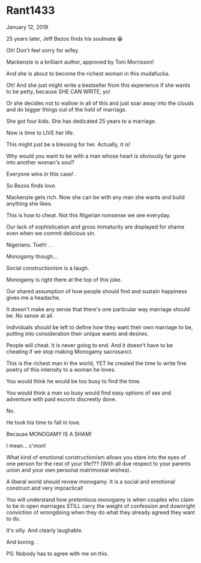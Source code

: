 # Rant1433


January 12, 2019

25 years later, Jeff Bezos finds his soulmate 😁

Oh! Don't feel sorry for wifey.

Mackenzie is a brilliant author, approved by Toni Morrisson!

And she is about to become the richest woman in this mudafucka.

Oh! And she just might write a bestseller from this experience if she wants to be petty, because SHE CAN WRITE, yo!

Or she decides not to wallow in all of this and just soar away into the clouds and do bigger things out of the hold of marriage.

She got four kids. She has dedicated 25 years to a marriage. 

Now is time to LIVE her life.

This might just be a blessing for her. Actually, it is!

Why would you want to be with a man whose heart is obviously far gone into another woman's soul?

Everyone wins in this case!
.

So Bezos finds love.

Mackenzie gets rich. Now she can be with any man she wants and build anything she likes. 

This is how to cheat. Not this Nigerian nonsense we see everyday.

Our lack of sophistication and gross immaturity are displayed for shame even when we commit delicious sin.

Nigerians. Tueh!
.
.

Monogamy though...

Social constructionism is a laugh.

Monogamy is right there at the top of this joke.

Our shared assumption of how people should find and sustain happiness gives me a headache.

It doesn't make any sense that there's one particular way marriage should be. No sense at all.

Individuals should be left to define how they want their own marriage to be, putting into consideration their unique wants and desires.

People will cheat. It is never going to end. And it doesn't have to be cheating if we stop making Monogamy sacrosanct. 

This is the richest man in the world, YET he created the time to write fine poetry of this intensity to a woman he loves.

You would think he would be too busy to find the time.

You would think a man so busy would find easy options of sex and adventure with paid escorts discreetly done.

No.

He took his time to fall in love.

Because MONOGAMY IS A SHAM!

I mean... c'mon! 

What kind of emotional constructionism allows you stare into the eyes of one person for the rest of your life??? (With all due respect to your parents union and your own personal matrimonial wishes).

A liberal world should review monogamy. It is a social and emotional construct and very impractical!

You will understand how pretentious monogamy is when couples who claim to be in open marriages STILL carry the weight of confession and downright conviction of wrongdoing when they do what they already agreed they want to do.

It's silly. And clearly laughable.

And boring.
.

PS: Nobody has to agree with me on this.